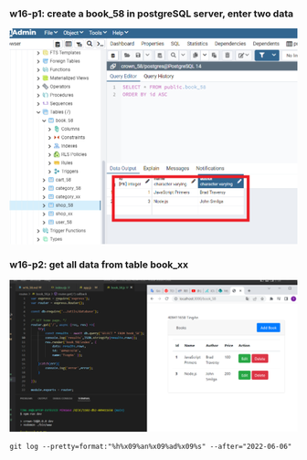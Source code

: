 ### w16-p1: create a book_58 in postgreSQL server, enter two data

![](w16-p1.png)

### w16-p2: get all data from table book_xx

![](w16-p2.png)

```
git log --pretty=format:"%h%x09%an%x09%ad%x09%s" --after="2022-06-06"
```
